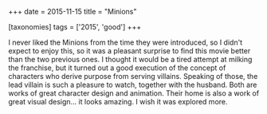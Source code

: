 +++
date = 2015-11-15
title = "Minions"

[taxonomies]
tags = ['2015', 'good']
+++

I never liked the Minions from the time they were introduced, so I
didn\'t expect to enjoy this, so it was a pleasant surprise to find this
movie better than the two previous ones. I thought it would be a tired
attempt at milking the franchise, but it turned out a good execution of
the concept of characters who derive purpose from serving villains.
Speaking of those, the lead villain is such a pleasure to watch,
together with the husband. Both are works of great character design and
animation. Their home is also a work of great visual design\... it looks
amazing. I wish it was explored more.
